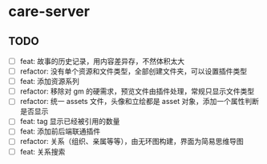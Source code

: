 # care-server

## TODO

-   [ ] feat: 故事的历史记录，用内容差异存，不然体积太大
-   [ ] refactor: 没有单个资源和文件类型，全部创建文件夹，可以设置插件类型
-   [ ] feat: 添加资源系列
-   [ ] refactor: 移除对 gm 的硬需求，预览文件由插件处理，常规只显示文件类型
-   [ ] refactor: 统一 assets 文件，头像和立绘都是 asset 对象，添加一个属性判断是否显示
-   [ ] feat: tag 显示已经被引用的数量
-   [ ] feat: 添加前后端联通插件
-   [ ] refactor: 关系（组织、亲属等等），由无环图构建，界面为简易思维导图
-   [ ] feat: 关系搜索
